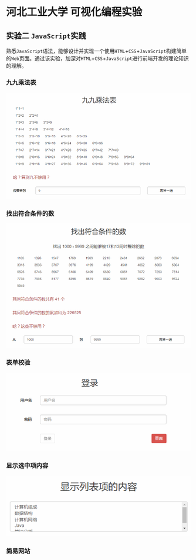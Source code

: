 # 河北工业大学 可视化编程实验

## 实验二 `JavaScript`实践

熟悉`JavaScript`语法，能够设计并实现一个使用`HTML`+`CSS`+`JavaScript`构建简单的`Web`页面。通过该实验，加深对`HTML`+`CSS`+`JavaScript`进行前端开发的理论知识的理解。

### 九九乘法表

![九九乘法表](multiplication/assets/effect.png)

### 找出符合条件的数

![找出符合条件的数](search/assets/effect.png)

### 表单校验

![表单校验](form-validate/assets/effect.png)

### 显示选中项内容

![显示选中项内容](event-react/assets/effect.png)

### 简易网站
